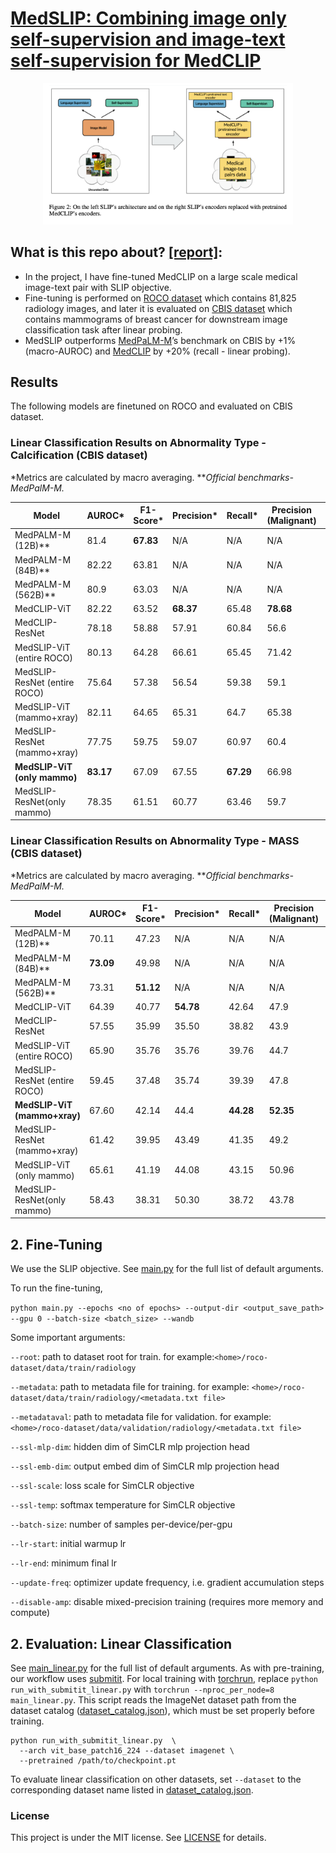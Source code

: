 # [MedSLIP: Combining image only self-supervision and image-text self-supervision for MedCLIP](https://drive.google.com/file/d/1GgsMnwQdOBMcaUyRw_vNGr-7DVNVXYaL/view?usp=sharing)

<p align="center"><img src="medslip.png" alt="SLIP framework" width="400"/></p>


## What is this repo about? [[report]](https://drive.google.com/file/d/1GgsMnwQdOBMcaUyRw_vNGr-7DVNVXYaL/view?usp=sharing):
- In the project, I have fine-tuned MedCLIP on a large scale medical image-text pair with SLIP objective.
- Fine-tuning is performed on [ROCO dataset](https://github.com/razorx89/roco-dataset) which contains 81,825 radiology images, and later it is evaluated on [CBIS dataset](https://www.kaggle.com/datasets/awsaf49/cbis-ddsm-breast-cancer-image-dataset) which contains mammograms of breast cancer for downstream image classification task after linear probing.
- MedSLIP outperforms [MedPaLM-M](https://arxiv.org/abs/2307.14334)’s benchmark on CBIS by +1% (macro-AUROC) and [MedCLIP](https://github.com/RyanWangZf/MedCLIP/tree/main/medclip) by +20% (recall - linear probing).

## Results
The following models are finetuned on ROCO and evaluated on CBIS dataset.

### Linear Classification Results on Abnormality Type - Calcification (CBIS dataset)

*Metrics are calculated by macro averaging. ***Official benchmarks- MedPalM-M.*

| Model                          | AUROC* | F1-Score* | Precision* | Recall* | Precision (Malignant) | Recall (Malignant) |
| ------------------------------ | ------ | -------- | ---------- | ------- | --------------------- | ------------------ |
| MedPALM-M (12B)**              | 81.4   | **67.83** | N/A        | N/A     | N/A                   | N/A                |
| MedPALM-M (84B)**              | 82.22  | 63.81    | N/A        | N/A     | N/A                   | N/A                |
| MedPALM-M (562B)**             | 80.9   | 63.03    | N/A        | N/A     | N/A                   | N/A                |
| MedCLIP-ViT                    | 82.22  | 63.52    | **68.37**  | 65.48   | **78.68**             | 37.20              |
| MedCLIP-ResNet                 | 78.18  | 58.88    | 57.91      | 60.84   | 56.6                  | 46.5               |
| MedSLIP-ViT (entire ROCO)      | 80.13  | 64.28    | 66.61      | 65.45   | 71.42                 | 42.63              |
| MedSLIP-ResNet (entire ROCO)   | 75.64  | 57.38    | 56.54      | 59.38   | 59.1                  | 52.7               |
| MedSLIP-ViT (mammo+xray)       | 82.11  | 64.65    | 65.31      | 64.7    | 65.38                 | 52.71              |
| MedSLIP-ResNet (mammo+xray)    | 77.75  | 59.75    | 59.07      | 60.97   | 60.4                  | **62.8**           |
| **MedSLIP-ViT (only mammo)**   | **83.17** | 67.09 | 67.55      | **67.29** | 66.98             | 55.03              |
| MedSLIP-ResNet(only mammo)     | 78.35  | 61.51    | 60.77      | 63.46   | 59.7                  | 62.0               |



### Linear Classification Results on Abnormality Type - MASS (CBIS dataset)

*Metrics are calculated by macro averaging. ***Official benchmarks- MedPalM-M.*

| Model                          | AUROC* | F1-Score* | Precision* | Recall* | Precision (Malignant) | Recall (Malignant) |
| ------------------------------ | ------ | -------- | ---------- | ------- | --------------------- | ------------------ |
| MedPALM-M (12B)**              | 70.11  | 47.23    | N/A        | N/A     | N/A                   | N/A                |
| MedPALM-M (84B)**              | **73.09** | 49.98  | N/A        | N/A     | N/A                   | N/A                |
| MedPALM-M (562B)**             | 73.31  | **51.12** | N/A        | N/A     | N/A                   | N/A                |
| MedCLIP-ViT                    | 64.39  | 40.77    | **54.78**  | 42.64   | 47.9                  | 70.1               |
| MedCLIP-ResNet                 | 57.55  | 35.99    | 35.50      | 38.82   | 43.9                  | 68.0               |
| MedSLIP-ViT (entire ROCO)      | 65.90  | 35.76    | 35.76      | 39.76   | 44.7                  | 69.4               |
| MedSLIP-ResNet (entire ROCO)   | 59.45  | 37.48    | 35.74      | 39.39   | 47.8                  | 51.7               |
| **MedSLIP-ViT (mammo+xray)**   | 67.60  | 42.14    | 44.4       | **44.28** | **52.35**          | **75.51**          |
| MedSLIP-ResNet (mammo+xray)    | 61.42  | 39.95    | 43.49      | 41.35   | 49.2                  | 62.6               |
| MedSLIP-ViT (only mammo)       | 65.61  | 41.19    | 44.08      | 43.15   | 50.96                 | 72.10              |
| MedSLIP-ResNet(only mammo)     | 58.43  | 38.31    | 50.30      | 38.72   | 43.78                 | 55.10              |

## 2. Fine-Tuning

We use the SLIP objective.
See [main.py](main.py) for the full list of default arguments.


To run the fine-tuning,

`python main.py --epochs <no of epochs> --output-dir <output_save_path> --gpu 0 --batch-size <batch_size> --wandb`

Some important arguments:

`--root`: path to dataset root for train. for example:`<home>/roco-dataset/data/train/radiology`

`--metadata`: path to metadata file for training. for example: `<home>/roco-dataset/data/train/radiology/<metadata.txt file>`

`--metadataval`: path to metadata file for validation. for example: `<home>/roco-dataset/data/validation/radiology/<metadata.txt file>`

`--ssl-mlp-dim`: hidden dim of SimCLR mlp projection head

`--ssl-emb-dim`: output embed dim of SimCLR mlp projection head

`--ssl-scale`: loss scale for SimCLR objective

`--ssl-temp`: softmax temperature for SimCLR objective

`--batch-size`: number of samples per-device/per-gpu 

`--lr-start`: initial warmup lr

`--lr-end`: minimum final lr

`--update-freq`: optimizer update frequency, i.e. gradient accumulation steps

`--disable-amp`: disable mixed-precision training (requires more memory and compute)


## 2. Evaluation: Linear Classification

See [main_linear.py](main_linear.py) for the full list of default arguments.
As with pre-training, our workflow uses [submitit](https://github.com/facebookincubator/submitit).
For local training with [torchrun](https://pytorch.org/docs/stable/elastic/run.html), replace `python run_with_submitit_linear.py` with `torchrun --nproc_per_node=8 main_linear.py`. 
This script reads the ImageNet dataset path from the dataset catalog ([dataset_catalog.json](dataset_catalog.json)), which must be set properly before training.

```
python run_with_submitit_linear.py  \
  --arch vit_base_patch16_224 --dataset imagenet \
  --pretrained /path/to/checkpoint.pt
```

To evaluate linear classification on other datasets, set `--dataset` to the corresponding dataset name listed in [dataset_catalog.json](dataset_catalog.json).



### License

This project is under the MIT license. See [LICENSE](LICENSE) for details.
